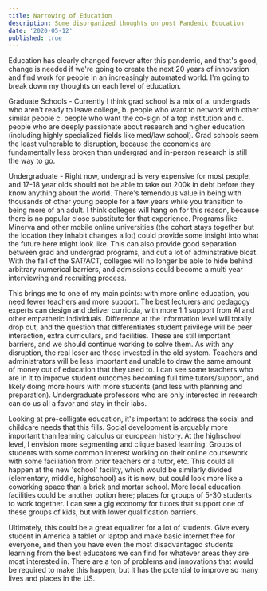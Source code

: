 ```yaml
---
title: Narrowing of Education
description: Some disorganized thoughts on post Pandemic Education
date: '2020-05-12'
published: true
---
```

Education has clearly changed forever after this pandemic, and that's good, change is needed if we're going to create the next 20 years of innovation and find work for people in an increasingly automated world. I'm going to break down my thoughts on each level of education.

Graduate Schools - Currently I think grad school is a mix of a. undergrads who aren't ready to leave college, b. people who want to network with other similar people c. people who want the co-sign of a top institution and d. people who are deeply passionate about research and higher education (including highly specialized fields like med/law school). Grad schools seem the least vulnerable to disruption, because the economics are fundamentally less broken than undergrad and in-person research is still the way to go.
 
Undergraduate - Right now, undergrad is very expensive for most people, and 17-18 year olds should not be able to take out 200k in debt before they know anything about the world. There's temendous value in being with thousands of other young people for a few years while you transition to being more of an adult. I think colleges will hang on for this reason, because there is no popular close substitute for that experience. Programs like Minerva and other mobile online universities (the cohort stays together but the location they inhabit changes a lot) could provide some insight into what the future here might look like. This can also provide good separation between grad and undergrad programs, and cut a lot of adminstrative bloat. With the fall of the SAT/ACT, colleges will no longer be able to hide behind arbitrary numerical barriers, and admissions could become a multi year interviewing and recruiting process.

This brings me to one of my main points: with more online education, you need fewer teachers and more support. The best lecturers and pedagogy experts can design and deliver curricula, with more 1:1 support from AI and other empathetic individuals. Difference at the information level will totally drop out, and the question that differentiates student privilege will be peer interaction, extra curriculars, and facilities. These are still important barriers, and we should continue working to solve them. As with any disruption, the real loser are those invested in the old system. Teachers and administrators will be less important and unable to draw the same amount of money out of education that they used to. I can see some teachers who are in it to improve student outcomes becoming full time tutors/support, and likely doing more hours with more students (and less with planning and preparation). Undergraduate professors who are only interested in research can do us all a favor and stay in their labs.

Looking at pre-colligate education, it's important to address the social and childcare needs that this fills. Social development is arguably more important than learning calculus or european history. At the highschool level, I envision more segmenting and clique based learning. Groups of students with some common interest working on their online coursework with some faciliation from prior teachers or a tutor, etc. This could all happen at the new 'school' facility, which would be similarly divided (elementary, middle, highschool) as it is now, but could look more like a coworking space than a brick and mortar school. More local education facilities could be another option here; places for groups of 5-30 students to work together. I can see a gig economy for tutors that support one of these groups of kids, but with lower qualification barriers.

Ultimately, this could be a great equalizer for a lot of students. Give every student in America a tablet or laptop and make basic internet free for everyone, and then you have even the most disadvantaged students learning from the best educators we can find for whatever areas they are most interested in. There are a ton of problems and innovations that would be required to make this happen, but it has the potential to improve so many lives and places in the US. 